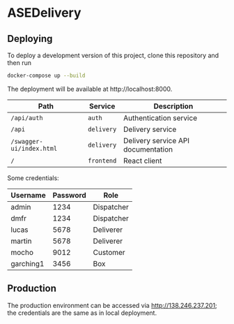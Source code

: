 # ASEDelivery

## Deploying

To deploy a development version of this project, clone this repository and then run
```bash
docker-compose up --build
```

The deployment will be available at http://localhost:8000.

| Path                     | Service    | Description                        |
|--------------------------|------------|------------------------------------|
| `/api/auth`              | `auth`     | Authentication service             |
| `/api`                   | `delivery` | Delivery service                   |
| `/swagger-ui/index.html` | `delivery` | Delivery service API documentation |
| `/`                      | `frontend` | React client                       |

Some credentials:

| Username  | Password | Role       |
|-----------|----------|------------|
| admin     | 1234     | Dispatcher |
| dmfr      | 1234     | Dispatcher |
| lucas     | 5678     | Deliverer  |
| martin    | 5678     | Deliverer  |
| mocho     | 9012     | Customer   |
| garching1 | 3456     | Box        |

## Production

The production environment can be accessed via http://138.246.237.201; the credentials are the same as in local deployment.
